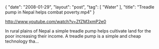 {
   "date": "2008-01-29",
   "layout": "post",
   "tag": [
      "Water"
   ],
   "title": "Treadle pump in Nepal helps combat poverty.mp4"
}

http://www.youtube.com/watch?v=ZfZM3xmP2e0  

In rural plains of Nepal a simple treadle pump helps cultivate land for the poor increasing their income. A treadle pump is a simple and cheap technology tha...